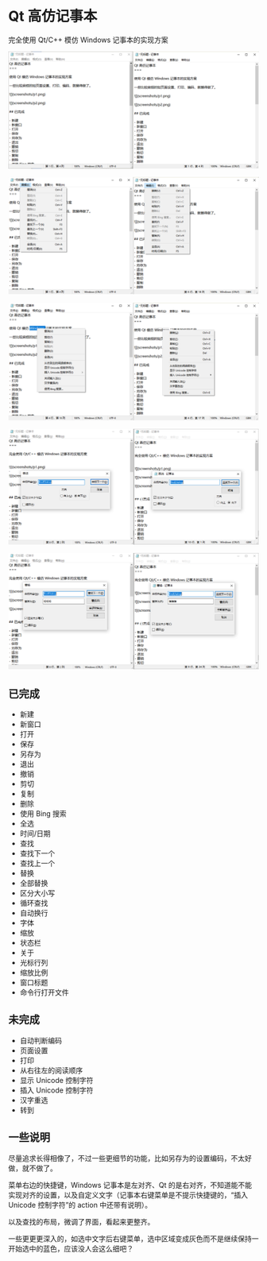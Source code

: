 Qt 高仿记事本
===

完全使用 Qt/C++ 模仿 Windows 记事本的实现方案


![](screenshots/p1.png)

![](screenshots/p2.png)

![](screenshots/p3.png)

![](screenshots/p4.png)

![](screenshots/p5.png)


## 已完成

- 新建
- 新窗口
- 打开
- 保存
- 另存为
- 退出
- 撤销
- 剪切
- 复制
- 删除
- 使用 Bing 搜索
- 全选
- 时间/日期
- 查找
- 查找下一个
- 查找上一个
- 替换
- 全部替换
- 区分大小写
- 循环查找
- 自动换行
- 字体
- 缩放
- 状态栏
- 关于
- 光标行列
- 缩放比例
- 窗口标题
- 命令行打开文件



## 未完成

- 自动判断编码
- 页面设置
- 打印
- 从右往左的阅读顺序
- 显示 Unicode 控制字符
- 插入 Unicode 控制字符
- 汉字重选
- 转到



## 一些说明

尽量追求长得相像了，不过一些更细节的功能，比如另存为的设置编码，不太好做，就不做了。

菜单右边的快捷键，Windows 记事本是左对齐、Qt 的是右对齐，不知道能不能实现对齐的设置，以及自定义文字（记事本右键菜单是不提示快捷键的，“插入 Unicode 控制字符”的 action 中还带有说明）。

以及查找的布局，微调了界面，看起来更整齐。

一些更更更深入的，如选中文字后右键菜单，选中区域变成灰色而不是继续保持一开始选中的蓝色，应该没人会这么细吧？

